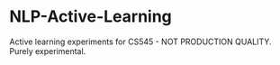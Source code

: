 NLP-Active-Learning
===================

Active learning experiments for CS545 - NOT PRODUCTION QUALITY. Purely experimental.
